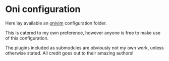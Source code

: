# Oni configuration

Here lay available an [onivim](https://www.onivim.io) configuration folder.

This is catered to my own preference, however anyone is free to
make use of this configuration.

The plugins included as submodules are obviously not my own work, 
unless otherwise stated. All credit goes out to their 
amazing authors!
